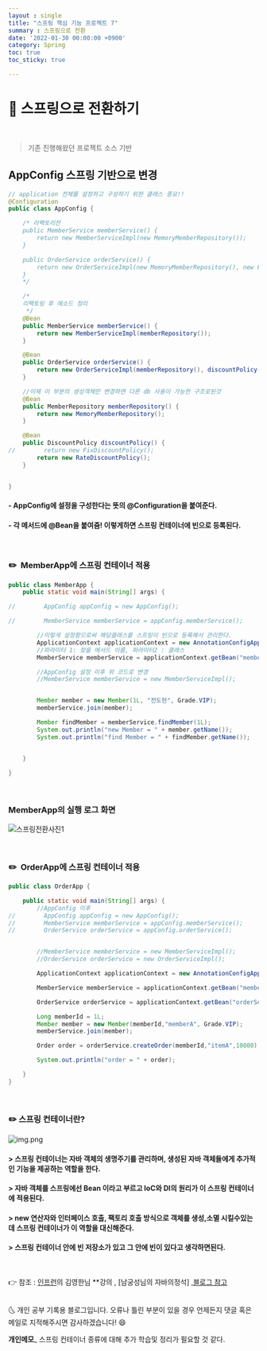 ```yaml
---
layout : single
title: "스프링 핵심 기능 프로젝트 7"
summary : 스프링으로 전환
date: '2022-01-30 00:00:00 +0900'
category: Spring
toc: true
toc_sticky: true

---
```


# 📌 스프링으로 전환하기
<br>

> 기존 진행해왔던 프로젝트 소스 기반


## AppConfig 스프링 기반으로 변경

```java
// application 전체를 설정하고 구성하기 위한 클래스 중요!!
@Configuration
public class AppConfig {

    /* 리팩토리전
    public MemberService memberService() {
        return new MemberServiceImpl(new MemoryMemberRepository());
    }

    public OrderService orderService() {
        return new OrderServiceImpl(new MemoryMemberRepository(), new FixDiscountPolicy());
    }
    */

    /*
    리팩토링 후 메소드 정리
     */
    @Bean
    public MemberService memberService() {
        return new MemberServiceImpl(memberRepository());
    }

    @Bean
    public OrderService orderService() {
        return new OrderServiceImpl(memberRepository(), discountPolicy());
    }

    //이제 이 부분의 생성객체만 변경하면 다른 db 사용이 가능한 구조로된것
    @Bean
    public MemberRepository memberRepository() {
        return new MemoryMemberRepository();
    }

    @Bean
    public DiscountPolicy discountPolicy() {
//        return new FixDiscountPolicy();
        return new RateDiscountPolicy();
    }


}
```

#### - AppConfig에 설정을 구성한다는 뜻의 @Configuration을 붙여준다.
#### - 각 메서드에 @Bean을 붙여줌! 이렇게하면 스프링 컨테이너에 빈으로 등록된다.

<br>


### ✏️   MemberApp에 스프링 컨테이너 적용

```java
public class MemberApp {
    public static void main(String[] args) {

//        AppConfig appConfig = new AppConfig();

//        MemberService memberService = appConfig.memberService();

        //이렇게 설정함으로써 해당클래스를 스프링이 빈으로 등록해서 관리한다.
        ApplicationContext applicationContext = new AnnotationConfigApplicationContext(AppConfig.class);
        //파라미터 1: 찾을 메서드 이름, 파라미터2 : 클래스
        MemberService memberService = applicationContext.getBean("memberService", MemberService.class);

        //AppConfig 설정 이후 위 코드로 변경
        //MemberService memberService = new MemberServiceImpl();


        Member member = new Member(1L, "전도현", Grade.VIP);
        memberService.join(member);

        Member findMember = memberService.findMember(1L);
        System.out.println("new Member = " + member.getName());
        System.out.println("find Member = " + findMember.getName());


    }

}
```

<br>

### MemberApp의 실행 로그 화면 

![스프링전환사진1](https://user-images.githubusercontent.com/52389219/151702704-79dab7ad-9ab1-4ab7-85a5-8ec76b64a04a.PNG)

<br>

### ✏️   OrderApp에 스프링 컨테이너 적용

```java
public class OrderApp {

    public static void main(String[] args) {
        //AppConfig 이후
//        AppConfig appConfig = new AppConfig();
//        MemberService memberService = appConfig.memberService();
//        OrderService orderService = appConfig.orderService();


        //MemberService memberService = new MemberServiceImpl();
        //OrderService orderService = new OrderServiceImpl();

        ApplicationContext applicationContext = new AnnotationConfigApplicationContext(AppConfig.class);

        MemberService memberService = applicationContext.getBean("memberService", MemberService.class);

        OrderService orderService = applicationContext.getBean("orderService", OrderService.class);

        Long memberId = 1L;
        Member member = new Member(memberId,"memberA", Grade.VIP);
        memberService.join(member);

        Order order = orderService.createOrder(memberId,"itemA",10000);

        System.out.println("order = " + order);

    }
}
```

<br>

### ✏️ 스프링 컨테이너란?

![img.png](img.png)

#### > 스프링 컨테이너는 자바 객체의 생명주기를 관리하며, 생성된 자바 객체들에게 추가적인 기능을 제공하는 역할을 한다.
#### > 자바 객체를 스프링에선 Bean 이라고 부르고 IoC와 DI의 원리가 이 스프링 컨테이너에 적용된다.
#### > new 연산자와 인터페이스 호출, 팩토리 호출 방식으로 객체를 생성,소멸 시킬수있는데 스프링 컨테이너가 이 역할을 대신해준다.
#### > 스프링 컨테이너 안에 빈 저장소가 있고 그 안에 빈이 있다고 생각하면된다.


<br>

👉 참조 : [인프런](https://www.inflearn.com/)의 김영한님
**강의 , [남궁성님의 자바의정석] ,[블로그 참고](https://steady-coding.tistory.com/459)

<br>
🌜 개인 공부 기록용 블로그입니다. 오류나 틀린 부분이 있을 경우 
언제든지 댓글 혹은 메일로 지적해주시면 감사하겠습니다! 😄
<br>

**개인메모**_
스프링 컨테이너 종류에 대해 추가 학습및 정리가 필요할 것 같다.